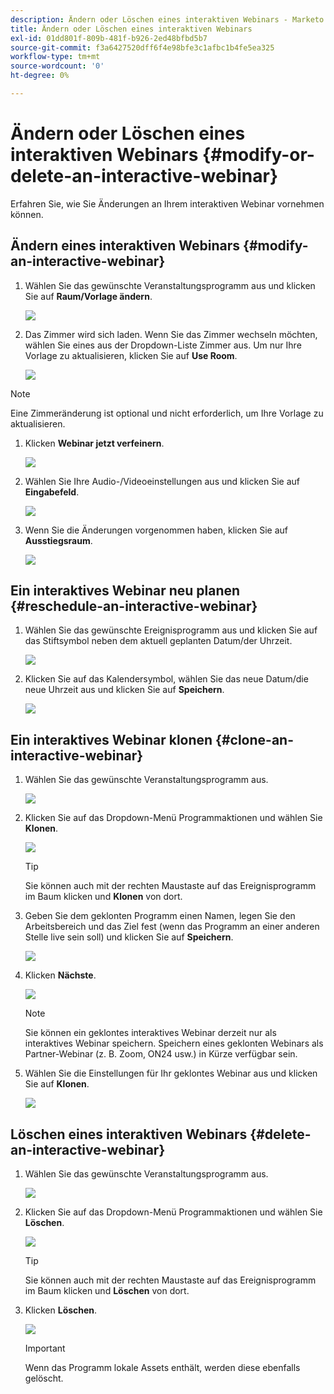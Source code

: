 ```yaml
---
description: Ändern oder Löschen eines interaktiven Webinars - Marketo Docs - Produktdokumentation
title: Ändern oder Löschen eines interaktiven Webinars
exl-id: 01dd801f-809b-481f-b926-2ed48bfbd5b7
source-git-commit: f3a6427520dff6f4e98bfe3c1afbc1b4fe5ea325
workflow-type: tm+mt
source-wordcount: '0'
ht-degree: 0%

---
```


# Ändern oder Löschen eines interaktiven Webinars {#modify-or-delete-an-interactive-webinar}

Erfahren Sie, wie Sie Änderungen an Ihrem interaktiven Webinar vornehmen können.

## Ändern eines interaktiven Webinars {#modify-an-interactive-webinar}

1. Wählen Sie das gewünschte Veranstaltungsprogramm aus und klicken Sie auf **Raum/Vorlage ändern**.

   ![](assets/modify-or-delete-an-interactive-webinar-1.png)

1. Das Zimmer wird sich laden. Wenn Sie das Zimmer wechseln möchten, wählen Sie eines aus der Dropdown-Liste Zimmer aus. Um nur Ihre Vorlage zu aktualisieren, klicken Sie auf **Use Room**.

   ![](assets/modify-or-delete-an-interactive-webinar-2.png)

>[!NOTE]
>
>Eine Zimmeränderung ist optional und nicht erforderlich, um Ihre Vorlage zu aktualisieren.

1. Klicken **Webinar jetzt verfeinern**.

   ![](assets/modify-or-delete-an-interactive-webinar-3.png)

1. Wählen Sie Ihre Audio-/Videoeinstellungen aus und klicken Sie auf **Eingabefeld**.

   ![](assets/modify-or-delete-an-interactive-webinar-4.png)

1. Wenn Sie die Änderungen vorgenommen haben, klicken Sie auf **Ausstiegsraum**.

   ![](assets/modify-or-delete-an-interactive-webinar-5.png)

## Ein interaktives Webinar neu planen {#reschedule-an-interactive-webinar}

1. Wählen Sie das gewünschte Ereignisprogramm aus und klicken Sie auf das Stiftsymbol neben dem aktuell geplanten Datum/der Uhrzeit.

   ![](assets/modify-or-delete-an-interactive-webinar-6.png)

1. Klicken Sie auf das Kalendersymbol, wählen Sie das neue Datum/die neue Uhrzeit aus und klicken Sie auf **Speichern**.

   ![](assets/modify-or-delete-an-interactive-webinar-7.png)

## Ein interaktives Webinar klonen {#clone-an-interactive-webinar}

1. Wählen Sie das gewünschte Veranstaltungsprogramm aus.

   ![](assets/modify-or-delete-an-interactive-webinar-8.png)

1. Klicken Sie auf das Dropdown-Menü Programmaktionen und wählen Sie **Klonen**.

   ![](assets/modify-or-delete-an-interactive-webinar-9.png)

   >[!TIP]
   >
   >Sie können auch mit der rechten Maustaste auf das Ereignisprogramm im Baum klicken und **Klonen** von dort.

1. Geben Sie dem geklonten Programm einen Namen, legen Sie den Arbeitsbereich und das Ziel fest (wenn das Programm an einer anderen Stelle live sein soll) und klicken Sie auf **Speichern**.

   ![](assets/modify-or-delete-an-interactive-webinar-10.png)

1. Klicken **Nächste**.

   ![](assets/modify-or-delete-an-interactive-webinar-11.png)

   >[!NOTE]
   >
   >Sie können ein geklontes interaktives Webinar derzeit nur als interaktives Webinar speichern. Speichern eines geklonten Webinars als Partner-Webinar (z. B. Zoom, ON24 usw.) in Kürze verfügbar sein.

1. Wählen Sie die Einstellungen für Ihr geklontes Webinar aus und klicken Sie auf **Klonen**.

   ![](assets/modify-or-delete-an-interactive-webinar-12.png)

## Löschen eines interaktiven Webinars {#delete-an-interactive-webinar}

1. Wählen Sie das gewünschte Veranstaltungsprogramm aus.

   ![](assets/modify-or-delete-an-interactive-webinar-13.png)

1. Klicken Sie auf das Dropdown-Menü Programmaktionen und wählen Sie **Löschen**.

   ![](assets/modify-or-delete-an-interactive-webinar-14.png)

   >[!TIP]
   >
   >Sie können auch mit der rechten Maustaste auf das Ereignisprogramm im Baum klicken und **Löschen** von dort.

1. Klicken **Löschen**.

   ![](assets/modify-or-delete-an-interactive-webinar-15.png)

   >[!IMPORTANT]
   >
   >Wenn das Programm lokale Assets enthält, werden diese ebenfalls gelöscht.
